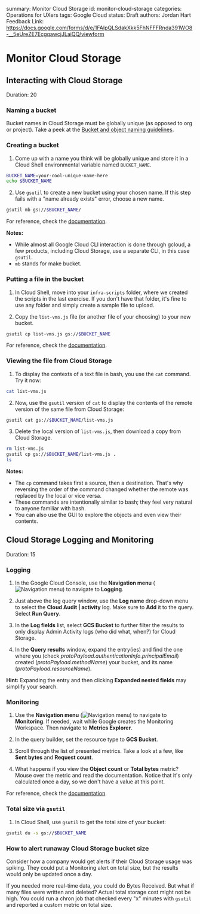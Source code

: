 summary: Monitor Cloud Storage
id: monitor-cloud-storage
categories: Operations for UXers
tags: Google Cloud
status: Draft
authors: Jordan Hart
Feedback Link: https://docs.google.com/forms/d/e/1FAIpQLSdakXkk5FhNFFFRnda391WO8-__5eUreZE7EcgqawcjJLaiQQ/viewform

# Monitor Cloud Storage
<!-- ------------------------ -->
## Interacting with Cloud Storage
Duration: 20

### Naming a bucket

Bucket names in Cloud Storage must be globally unique (as opposed to org or project). Take a peek at the [Bucket and object naming guidelines](https://cloud.google.com/storage/docs/naming).

### Creating a bucket

1. Come up with a name you think will be globally unique and store it in a Cloud Shell environmental variable named `BUCKET_NAME`.

``` bash
BUCKET_NAME=your-cool-unique-name-here
echo $BUCKET_NAME
```

2. Use `gsutil` to create a new bucket using your chosen name. If this step fails with a "name already exists" error, choose a new name.

``` bash
gsutil mb gs://$BUCKET_NAME/
```

For reference, check the [documentation](https://cloud.google.com/storage/docs/creating-buckets#storage-create-bucket-gsutil).

**Notes:**

- While almost all Google Cloud CLI interaction is done through gcloud, a few products, including Cloud Storage, use a separate CLI, in this case `gsutil`.
- `mb` stands for make bucket.

### Putting a file in the bucket

1. In Cloud Shell, move into your `infra-scripts` folder, where we created the scripts in the last exercise. If you don't have that folder, it's fine to use any folder and simply create a sample file to upload.

2. Copy the `list-vms.js` file (or another file of your choosing) to your new bucket.

``` bash
gsutil cp list-vms.js gs://$BUCKET_NAME
```

For reference, check the [documentation](https://cloud.google.com/storage/docs/gsutil/commands/cp).

### Viewing the file from Cloud Storage

1. To display the contexts of a text file in bash, you use the `cat` command. Try it now:

``` bash
cat list-vms.js
```

2. Now, use the `gsutil` version of `cat` to display the contents of the remote version of the same file from Cloud Storage:

``` bash
gsutil cat gs://$BUCKET_NAME/list-vms.js
```

3. Delete the local version of `list-vms.js`, then download a copy from Cloud Storage.

``` bash
rm list-vms.js
gsutil cp gs://$BUCKET_NAME/list-vms.js .
ls
```

**Notes:**

- The `cp` command takes first a source, then a destination. That's why reversing the order of the command changed whether the remote was replaced by the local or vice versa.
- These commands are intentionally similar to bash; they feel very natural to anyone familiar with bash.
- You can also use the GUI to explore the objects and even view their contents.

## Cloud Storage Logging and Monitoring
Duration: 15

### Logging

1. In the Google Cloud Console, use the **Navigation menu** (![Navigation menu](https://storage.googleapis.com/cloud-training/images/menu.png "Navigation menu")) to navigate to **Logging**.

2. Just above the log query window, use the **Log name** drop-down menu to select the **Cloud Audit | activity** log. Make sure to **Add** it to the query. Select **Run Query**.

3. In the **Log fields** list, select **GCS Bucket** to further filter the results to only display Admin Activity logs (who did what, when?) for Cloud Storage.

4. In the **Query results** window, expand the entry(ies) and find the one where you (check *protoPayload.authenticationInfo.principalEmail*) created (*protoPayload.methodName*) your bucket, and its name (*protoPayload.resourceName*).

**Hint:** Expanding the entry and then clicking **Expanded nested fields** may simplify your search.

### Monitoring

1. Use the **Navigation menu** (![Navigation menu](https://storage.googleapis.com/cloud-training/images/menu.png "Navigation menu")) to navigate to **Monitoring**. If needed, wait while Google creates the Monitoring Workspace. Then navigate to **Metrics Explorer**.

2. In the query builder, set the resource type to **GCS Bucket**.

3. Scroll through the list of presented metrics. Take a look at a few, like **Sent bytes** and **Request count**.

4. What happens if you view the **Object count** or **Total bytes** metric? Mouse over the metric and read the documentation. Notice that it's only calculated once a day, so we don't have a value at this point.

For reference, check the [documentation](https://cloud.google.com/storage/docs/getting-bucket-information).

### Total size via `gsutil`

1. In Cloud Shell, use `gsutil` to get the total size of your bucket:

``` bash
gsutil du -s gs://$BUCKET_NAME
```

### How to alert runaway Cloud Storage bucket size
Consider how a company would get alerts if their Cloud Storage usage was spiking. They could put a Monitoring alert on total size, but the results would only be updated once a day.

If you needed more real-time data, you could do Bytes Received. But what if many files were written and deleted? Actual total storage cost might not be high. You could run a chron job that checked every "x" minutes with `gsutil` and reported a custom metric on total size.

